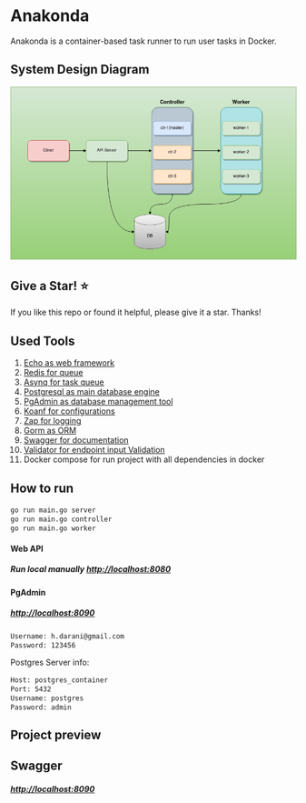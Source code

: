 # Anakonda

Anakonda is a container-based task runner to run user tasks in Docker.

## System Design Diagram

<p align="center"><img src='/docs/files/anakonda-system-design.png' alt='Anakonda System Design Diagram' /></p>

## Give a Star! :star:

If you like this repo or found it helpful, please give it a star. Thanks!

## Used Tools

1. [Echo as web framework](https://echo.labstack.com)
2. [Redis for queue](https://github.com/redis/redis)
3. [Asynq for task queue](https://github.com/hibiken/asynq)
4. [Postgresql as main database engine](https://github.com/postgres/postgres)
5. [PgAdmin as database management tool](https://github.com/pgadmin-org/pgadmin4)
6. [Koanf for configurations](https://github.com/knadh/koanf)
7. [Zap for logging](https://github.com/uber-go/zap)
8. [Gorm as ORM](https://github.com/go-gorm/gorm)
9. [Swagger for documentation](https://github.com/swaggo/swag)
10. [Validator for endpoint input Validation](https://github.com/go-playground/validator)
11. Docker compose for run project with all dependencies in docker

## How to run

```
go run main.go server
go run main.go controller
go run main.go worker
```

#### Web API

##### Run local manually [http://localhost:8080](http://localhost:8080)

#### PgAdmin

##### [http://localhost:8090](http://localhost:8090)

```
Username: h.darani@gmail.com
Password: 123456
```

Postgres Server info:

```
Host: postgres_container
Port: 5432
Username: postgres
Password: admin
```

## Project preview

## Swagger

##### [http://localhost:8090](http://localhost:8080/swagger/index.html)
